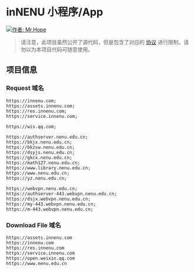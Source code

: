 # inNENU 小程序/App

[![作者: Mr.Hope](https://img.shields.io/badge/作者-Mr.Hope-blue.svg?style=for-the-badge)](https://mister-hope.com)

> 请注意，此项目虽然公开了源代码，但是包含了对应的 [协议](https://github.com/inNENU/inNENU/tree/main/LICENSE) 进行限制。请勿以为本项目代码可随意使用。

## 项目信息

### Request 域名

```
https://innenu.com;
https://assets.innenu.com;
https://res.innenu.com;
https://service.innenu.com;

https://wis.qq.com;

https://authserver.nenu.edu.cn;
https://bkjx.nenu.edu.cn;
https://bkzsw.nenu.edu.cn;
https://dsyjs.nenu.edu.cn;
https://gkcx.nenu.edu.cn;
https://math127.nenu.edu.cn;
https://www.library.nenu.edu.cn;
https://www.nenu.edu.cn;
https://yz.nenu.edu.cn;

https://webvpn.nenu.edu.cn;
https://authserver-443.webvpn.nenu.edu.cn;
https://dsjx.webvpn.nenu.edu.cn;
https://my-443.webvpn.nenu.edu.cn;
https://m-443.webvpn.nenu.edu.cn;
```

### Download File 域名

```
https://assets.innenu.com
https://innenu.com
https://res.innenu.com
https://service.innenu.com
https://open.weixin.qq.com
https://www.nenu.edu.cn
```
